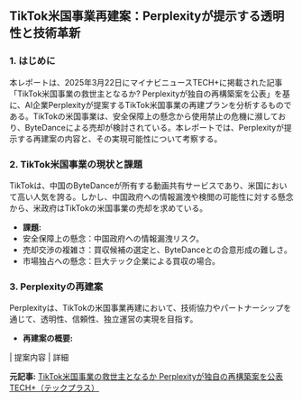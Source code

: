## TikTok米国事業再建案：Perplexityが提示する透明性と技術革新

### 1. はじめに

本レポートは、2025年3月22日にマイナビニュースTECH+に掲載された記事「TikTok米国事業の救世主となるか? Perplexityが独自の再構築案を公表」を基に、AI企業Perplexityが提案するTikTok米国事業の再建プランを分析するものである。TikTokの米国事業は、安全保障上の懸念から使用禁止の危機に瀕しており、ByteDanceによる売却が検討されている。本レポートでは、Perplexityが提示する再建案の内容と、その実現可能性について考察する。

### 2. TikTok米国事業の現状と課題

TikTokは、中国のByteDanceが所有する動画共有サービスであり、米国において高い人気を誇る。しかし、中国政府への情報漏洩や検閲の可能性に対する懸念から、米政府はTikTokの米国事業の売却を求めている。

* **課題:**
 * 安全保障上の懸念：中国政府への情報漏洩リスク。
 * 売却交渉の複雑さ：買収候補の選定と、ByteDanceとの合意形成の難しさ。
 * 市場独占への懸念：巨大テック企業による買収の場合。

### 3. Perplexityの再建案

Perplexityは、TikTokの米国事業再建において、技術協力やパートナーシップを通じて、透明性、信頼性、独立運営の実現を目指す。

* **再建案の概要:**

 | 提案内容 | 詳細 

**元記事:** [TikTok米国事業の救世主となるか Perplexityが独自の再構築案を公表 TECH+（テックプラス）](https://news.mynavi.jp/techplus/article/20250322-3160845/)